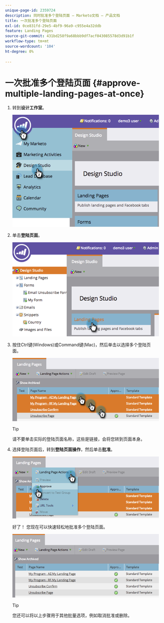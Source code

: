 ```yaml
---
unique-page-id: 2359724
description: 同时批准多个登陆页面 — Marketo文档 — 产品文档
title: 一次批准多个登陆页面
exl-id: 0ce831fd-29e5-4bf9-96a9-c955e4a32ddb
feature: Landing Pages
source-git-commit: 431bd258f9a68bbb9df7acf043085578d3d91b1f
workflow-type: tm+mt
source-wordcount: '104'
ht-degree: 0%

---
```


# 一次批准多个登陆页面 {#approve-multiple-landing-pages-at-once}

1. 转到&#x200B;**设计工作室**。

   ![](assets/image2014-9-17-11-3a35-3a5.png)

1. 单击&#x200B;**登陆页面**。

   ![](assets/image2014-9-17-11-3a35-3a11.png)

1. 按住Ctrl键(Windows)或Command键(Mac)，然后单击以选择多个登陆页面。

   ![](assets/image2014-9-17-11-3a35-3a19.png)

   >[!TIP]
   >
   >请不要单击实际的登陆页面名称，这些是链接，会将您转到页面本身。

1. 选择登陆页面后，转到&#x200B;**登陆页面操作**，然后单击&#x200B;**批准**。

   ![](assets/image2014-9-17-11-3a35-3a27.png)

   好了！ 您现在可以快速轻松地批准多个登陆页面。

   ![](assets/image2014-9-17-11-3a35-3a36.png)

   >[!TIP]
   >
   >您还可以将以上步骤用于其他批量选项，例如取消批准或删除。
